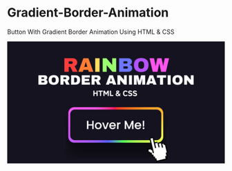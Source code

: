 # Gradient-Border-Animation
Button With Gradient Border Animation Using HTML &amp; CSS

![Screenshot](Miniatura.png)
